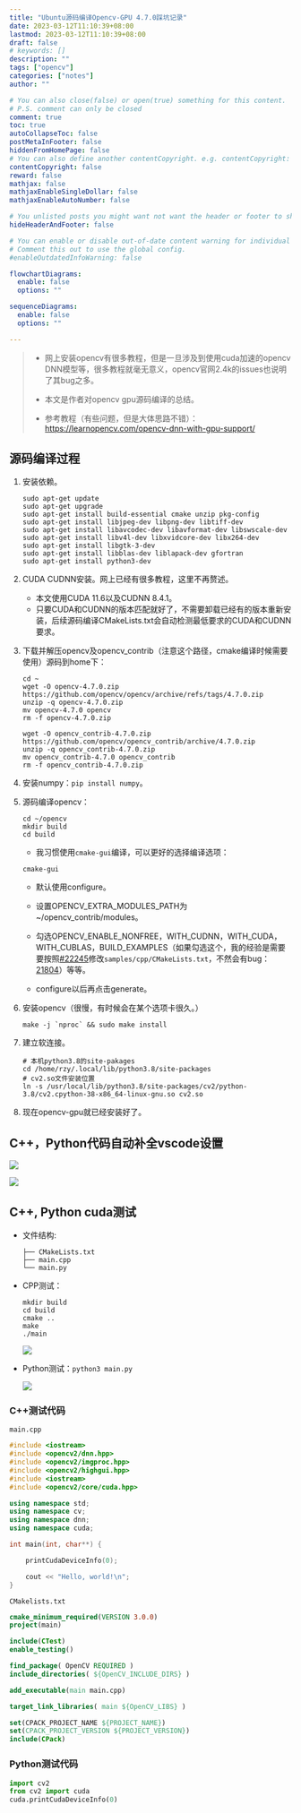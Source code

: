 ```yaml
---
title: "Ubuntu源码编译Opencv-GPU 4.7.0踩坑记录"
date: 2023-03-12T11:10:39+08:00
lastmod: 2023-03-12T11:10:39+08:00
draft: false
# keywords: []
description: ""
tags: ["opencv"]
categories: ["notes"]
author: ""

# You can also close(false) or open(true) something for this content.
# P.S. comment can only be closed
comment: true
toc: true
autoCollapseToc: false
postMetaInFooter: false
hiddenFromHomePage: false
# You can also define another contentCopyright. e.g. contentCopyright: "This is another copyright."
contentCopyright: false
reward: false
mathjax: false
mathjaxEnableSingleDollar: false
mathjaxEnableAutoNumber: false

# You unlisted posts you might want not want the header or footer to show
hideHeaderAndFooter: false

# You can enable or disable out-of-date content warning for individual post.
# Comment this out to use the global config.
#enableOutdatedInfoWarning: false

flowchartDiagrams:
  enable: false
  options: ""

sequenceDiagrams: 
  enable: false
  options: ""

---
```


<!--more-->

> + 网上安装opencv有很多教程，但是一旦涉及到使用cuda加速的opencv DNN模型等，很多教程就毫无意义，opencv官网2.4k的issues也说明了其bug之多。
>
> + 本文是作者对opencv gpu源码编译的总结。
>
> + 参考教程（有些问题，但是大体思路不错）：<https://learnopencv.com/opencv-dnn-with-gpu-support/>

## 源码编译过程

1. 安装依赖。

   ```
   sudo apt-get update
   sudo apt-get upgrade
   sudo apt-get install build-essential cmake unzip pkg-config
   sudo apt-get install libjpeg-dev libpng-dev libtiff-dev
   sudo apt-get install libavcodec-dev libavformat-dev libswscale-dev
   sudo apt-get install libv4l-dev libxvidcore-dev libx264-dev
   sudo apt-get install libgtk-3-dev
   sudo apt-get install libblas-dev liblapack-dev gfortran
   sudo apt-get install python3-dev
   ```

2. CUDA CUDNN安装。网上已经有很多教程，这里不再赘述。

   + 本文使用CUDA 11.6以及CUDNN 8.4.1。
   + 只要CUDA和CUDNN的版本匹配就好了，不需要卸载已经有的版本重新安装，后续源码编译CMakeLists.txt会自动检测最低要求的CUDA和CUDNN要求。

3. 下载并解压opencv及opencv_contrib（注意这个路径，cmake编译时候需要使用）源码到home下：

   ```
   cd ~
   wget -O opencv-4.7.0.zip https://github.com/opencv/opencv/archive/refs/tags/4.7.0.zip
   unzip -q opencv-4.7.0.zip
   mv opencv-4.7.0 opencv
   rm -f opencv-4.7.0.zip 
   ```

   ```
   wget -O opencv_contrib-4.7.0.zip https://github.com/opencv/opencv_contrib/archive/4.7.0.zip
   unzip -q opencv_contrib-4.7.0.zip
   mv opencv_contrib-4.7.0 opencv_contrib
   rm -f opencv_contrib-4.7.0.zip 
   ```

4. 安装numpy：`pip install numpy`。

5. 源码编译opencv：

   ```
   cd ~/opencv
   mkdir build
   cd build
   ```

   + 我习惯使用`cmake-gui`编译，可以更好的选择编译选项：

   ```
   cmake-gui
   ```

   + 默认使用configure。
   + 设置OPENCV_EXTRA_MODULES_PATH为~/opencv_contrib/modules。

   + 勾选OPENCV_ENABLE_NONFREE，WITH_CUDNN，WITH_CUDA，WITH_CUBLAS，BUILD_EXAMPLES（如果勾选这个，我的经验是需要要按照[#22245](https://github.com/opencv/opencv/pull/22245/commits/5acf351e4b9d099d446f401df690d559ed5dfdad)修改`samples/cpp/CMakeLists.txt`，不然会有bug：[21804](https://github.com/opencv/opencv/issues/21804)）等等。
   + configure以后再点击generate。

6. 安装opencv（很慢，有时候会在某个选项卡很久。）

   ```
   make -j `nproc` && sudo make install
   ```

7. 建立软连接。

   ```
   # 本机python3.8的site-pakages
   cd /home/rzy/.local/lib/python3.8/site-packages
   # cv2.so文件安装位置
   ln -s /usr/local/lib/python3.8/site-packages/cv2/python-3.8/cv2.cpython-38-x86_64-linux-gnu.so cv2.so
   ```

8. 现在opencv-gpu就已经安装好了。

## C++，Python代码自动补全vscode设置

![](/opencv-gpu.assets/1.png)

![](/opencv-gpu.assets/2.png)

## C++, Python cuda测试

+ 文件结构:

  ```
  ├── CMakeLists.txt
  ├── main.cpp
  └── main.py
  ```

+ CPP测试：

  ```
  mkdir build
  cd build
  cmake ..
  make
  ./main
  ```

  ![](/opencv-gpu.assets/3.png)

+ Python测试：`python3 main.py`

  ![](/opencv-gpu.assets/4.png)

### C++测试代码

`main.cpp`

```c++
#include <iostream>
#include <opencv2/dnn.hpp>
#include <opencv2/imgproc.hpp>
#include <opencv2/highgui.hpp>
#include <iostream>
#include <opencv2/core/cuda.hpp>

using namespace std;
using namespace cv;
using namespace dnn;
using namespace cuda;

int main(int, char**) {

    printCudaDeviceInfo(0);

    cout << "Hello, world!\n";
}
```

`CMakelists.txt`

```cmake
cmake_minimum_required(VERSION 3.0.0)
project(main)

include(CTest)
enable_testing()

find_package( OpenCV REQUIRED )
include_directories( ${OpenCV_INCLUDE_DIRS} )

add_executable(main main.cpp)

target_link_libraries( main ${OpenCV_LIBS} )

set(CPACK_PROJECT_NAME ${PROJECT_NAME})
set(CPACK_PROJECT_VERSION ${PROJECT_VERSION})
include(CPack)
```

### Python测试代码

```python
import cv2
from cv2 import cuda
cuda.printCudaDeviceInfo(0)
```

